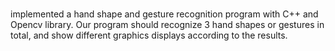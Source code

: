 # 
implemented a hand shape and gesture recognition program with C++ and Opencv library. Our program should recognize 3 hand shapes or gestures in total, and show different graphics displays according to the results.
